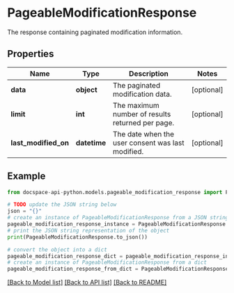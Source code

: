 # PageableModificationResponse
The response containing paginated modification information.

## Properties

Name | Type | Description | Notes
------------ | ------------- | ------------- | -------------
**data** | **object** | The paginated modification data. | [optional] 
**limit** | **int** | The maximum number of results returned per page. | [optional] 
**last_modified_on** | **datetime** | The date when the user consent was last modified. | [optional] 

## Example

```python
from docspace-api-python.models.pageable_modification_response import PageableModificationResponse

# TODO update the JSON string below
json = "{}"
# create an instance of PageableModificationResponse from a JSON string
pageable_modification_response_instance = PageableModificationResponse.from_json(json)
# print the JSON string representation of the object
print(PageableModificationResponse.to_json())

# convert the object into a dict
pageable_modification_response_dict = pageable_modification_response_instance.to_dict()
# create an instance of PageableModificationResponse from a dict
pageable_modification_response_from_dict = PageableModificationResponse.from_dict(pageable_modification_response_dict)
```
[[Back to Model list]](../README.md#documentation-for-models) [[Back to API list]](../README.md#documentation-for-api-endpoints) [[Back to README]](../README.md)



